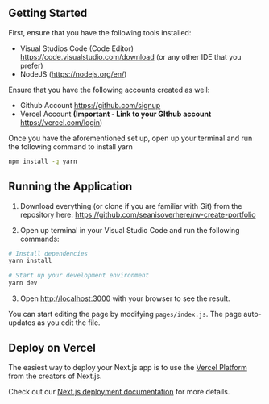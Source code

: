 
## Getting Started

First, ensure that you have the following tools installed:
- Visual Studios Code (Code Editor) https://code.visualstudio.com/download (or any other IDE that you prefer)
- NodeJS (https://nodejs.org/en/)

Ensure that you have the following accounts created as well:
- Github Account https://github.com/signup
- Vercel Account **(Important - Link to your GIthub account** https://vercel.com/login)

Once you have the aforementioned set up, open up your terminal and run the following command to install yarn
```bash
npm install -g yarn
```

## Running the Application

1. Download everything (or clone if you are familiar with Git) from the repository here: https://github.com/seanisoverhere/nv-create-portfolio

2. Open up terminal in your Visual Studio Code and run the following commands:
```bash
# Install dependencies
yarn install

# Start up your development environment
yarn dev
```

3. Open [http://localhost:3000](http://localhost:3000) with your browser to see the result.

You can start editing the page by modifying `pages/index.js`. The page auto-updates as you edit the file.
  
## Deploy on Vercel

The easiest way to deploy your Next.js app is to use the [Vercel Platform](https://vercel.com/new?utm_medium=default-template&filter=next.js&utm_source=create-next-app&utm_campaign=create-next-app-readme) from the creators of Next.js.

Check out our [Next.js deployment documentation](https://nextjs.org/docs/deployment) for more details.